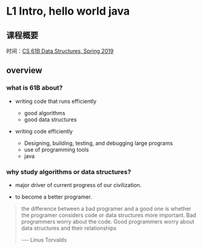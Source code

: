 # L1 Intro, hello world java

## 课程概要

时间：[CS 61B Data Structures, Spring 2019](https://sp19.datastructur.es/)

## overview

### what is 61B about?

- writing code that runs efficiently
  - good algorithms
  - good data structures

- writing code efficiently
  - Designing, building, testing, and debugging large programs
  - use of programming tools
  - java

### why study algorithms or data structures?

- major driver of current progress of our civilization.

- to become a better programer.

> the difference between a bad programer and a good one is whether the programer considers code or data structures more important. Bad programmers worry about the code. Good programmers worry about data structures and their relationships
>
> --- Linus Torvalds

